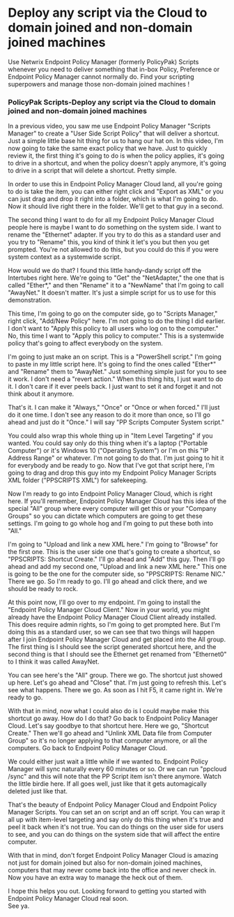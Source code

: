# Deploy any script via the Cloud to domain joined and non-domain joined machines

Use Netwrix Endpoint Policy Manager (formerly PolicyPak) Scripts whenever you need to deliver
something that in-box Policy, Preference or Endpoint Policy Manager cannot normally do. Find your
scripting superpowers and manage those non-domain joined machines !

### PolicyPak Scripts-Deploy any script via the Cloud to domain joined and non-domain joined machines

In a previous video, you saw me use Endpoint Policy Manager "Scripts Manager" to create a "User Side
Script Policy" that will deliver a shortcut. Just a simple little base hit thing for us to hang our
hat on. In this video, I'm now going to take the same exact policy that we have. Just to quickly
review it, the first thing it's going to do is when the policy applies, it's going to drive in a
shortcut, and when the policy doesn't apply anymore, it's going to drive in a script that will
delete a shortcut. Pretty simple.

In order to use this in Endpoint Policy Manager Cloud land, all you're going to do is take the item,
you can either right click and "Export as XML" or you can just drag and drop it right into a folder,
which is what I'm going to do. Now it should live right there in the folder. We'll get to that guy
in a second.

The second thing I want to do for all my Endpoint Policy Manager Cloud people here is maybe I want
to do something on the system side. I want to rename the "Ethernet" adapter. If you try to do this
as a standard user and you try to "Rename" this, you kind of think it let's you but then you get
prompted. You're not allowed to do this, but you could do this if you were system context as a
systemwide script.

How would we do that? I found this little handy-dandy script off the Intertubes right here. We're
going to "Get" the "NetAdapter," the one that is called "Ether\*," and then "Rename" it to a
"NewName" that I'm going to call "AwayNet." It doesn't matter. It's just a simple script for us to
use for this demonstration.

This time, I'm going to go on the computer side, go to "Scripts Manager," right click, "Add/New
Policy" here. I'm not going to do the thing I did earlier. I don't want to "Apply this policy to all
users who log on to the computer." No, this time I want to "Apply this policy to computer." This is
a systemwide policy that's going to affect everybody on the system.

I'm going to just make an on script. This is a "PowerShell script." I'm going to paste in my little
script here. It's going to find the ones called "Ether\*" and "Rename" them to "AwayNet." Just
something simple just for you to see it work. I don't need a "revert action." When this thing hits,
I just want to do it. I don't care if it ever peels back. I just want to set it and forget it and
not think about it anymore.

That's it. I can make it "Always," "Once" or "Once or when forced." I'll just do it one time. I
don't see any reason to do it more than once, so I'll go ahead and just do it "Once." I will say "PP
Scripts Computer System script."

You could also wrap this whole thing up in "Item Level Targeting" if you wanted. You could say only
do this thing when it's a laptop ("Portable Computer") or it's Windows 10 ("Operating System") or
I'm on this "IP Address Range" or whatever. I'm not going to do that. I'm just going to hit it for
everybody and be ready to go. Now that I've got that script here, I'm going to drag and drop this
guy into my Endpoint Policy Manager Scripts XML folder ("PPSCRIPTS XML") for safekeeping.

Now I'm ready to go into Endpoint Policy Manager Cloud, which is right here. If you'll remember,
Endpoint Policy Manager Cloud has this idea of the special "All" group where every computer will get
this or your "Company Groups" so you can dictate which computers are going to get these settings.
I'm going to go whole hog and I'm going to put these both into "All."

I'm going to "Upload and link a new XML here." I'm going to "Browse" for the first one. This is the
user side one that's going to create a shortcut, so "PPSCRIPTS: Shortcut Create." I'll go ahead and
"Add" this guy. Then I'll go ahead and add my second one, "Upload and link a new XML here." This one
is going to be the one for the computer side, so "PPSCRIPTS: Rename NIC." There we go. So I'm ready
to go. I'll go ahead and click there, and we should be ready to rock.

At this point now, I'll go over to my endpoint. I'm going to install the "Endpoint Policy Manager
Cloud Client." Now in your world, you might already have the Endpoint Policy Manager Cloud Client
already installed. This does require admin rights, so I'm going to get prompted here. But I'm doing
this as a standard user, so we can see that two things will happen after I join Endpoint Policy
Manager Cloud and get placed into the All group. The first thing is I should see the script
generated shortcut here, and the second thing is that I should see the Ethernet get renamed from
"Ethernet0" to I think it was called AwayNet.

You can see here's the "All" group. There we go. The shortcut just showed up here. Let's go ahead
and "Close" that. I'm just going to refresh this. Let's see what happens. There we go. As soon as I
hit F5, it came right in. We're ready to go.

With that in mind, now what I could also do is I could maybe make this shortcut go away. How do I do
that? Go back to Endpoint Policy Manager Cloud. Let's say goodbye to that shortcut here. Here we go,
"Shortcut Create." Then we'll go ahead and "Unlink XML Data file from Computer Group" so it's no
longer applying to that computer anymore, or all the computers. Go back to Endpoint Policy Manager
Cloud.

We could either just wait a little while if we wanted to. Endpoint Policy Manager will sync
naturally every 60 minutes or so. Or we can run "ppcloud /sync" and this will note that the PP
Script item isn't there anymore. Watch the little birdie here. If all goes well, just like that it
gets automagically deleted just like that.

That's the beauty of Endpoint Policy Manager Cloud and Endpoint Policy Manager Scripts. You can set
an on script and an off script. You can wrap it all up with item-level targeting and say only do
this thing when it's true and peel it back when it's not true. You can do things on the user side
for users to see, and you can do things on the system side that will affect the entire computer.

With that in mind, don't forget Endpoint Policy Manager Cloud is amazing not just for domain joined
but also for non-domain joined machines, computers that may never come back into the office and
never check in. Now you have an extra way to manage the heck out of them.

I hope this helps you out. Looking forward to getting you started with Endpoint Policy Manager Cloud
real soon.  
See ya.
